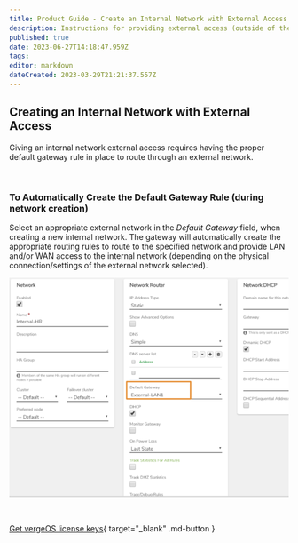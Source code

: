```yaml
---
title: Product Guide - Create an Internal Network with External Access
description: Instructions for providing external access (outside of the VergeOS environment) to an internal network
published: true
date: 2023-06-27T14:18:47.959Z
tags: 
editor: markdown
dateCreated: 2023-03-29T21:21:37.557Z
---
```


## Creating an Internal Network with External Access

Giving an internal network external access requires having the proper default gateway rule in place to route through an external network.



<br> 

### To Automatically Create the Default Gateway Rule (during network creation)

Select an appropriate external network in the *Default Gateway* field, when creating a new internal network. The gateway will automatically create the appropriate routing rules to route to the specified network and provide LAN and/or WAN access to the internal network (depending on the physical connection/settings of the external network selected).

![setdefgw.png](/docs/public/userguide-sshots/setdefgw.png)

<br>

[Get vergeOS license keys](https://www.verge.io/test-drive){ target="_blank" .md-button }